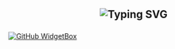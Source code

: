 <h2 align="center"><img src="https://readme-typing-svg.demolab.com?font=Fira+Code&pause=1000&color=9B72FF&random=false&width=435&lines=%22Learning%2C+Leveling%2C+and+Leading.%22" alt="Typing SVG" />

###

[![GitHub WidgetBox](https://github-widgetbox.vercel.app/api/profile?username=Kuragochi&data=followers,repositories,stars,commits&theme=darkmode)](https://github.com/Kuragochi)
